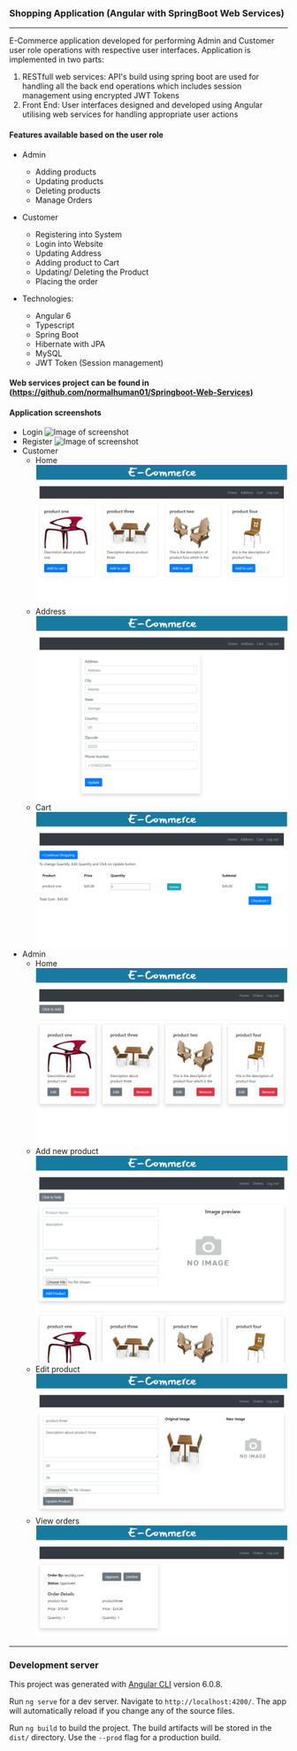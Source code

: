 ### Shopping Application (Angular with SpringBoot Web Services)
---------
E-Commerce application developed for performing Admin and Customer user role operations with respective user interfaces. Application is implemented in two parts:
1. RESTfull web services: API's build using spring boot are used for handling all the back end operations which includes session management using encrypted JWT Tokens 
2. Front End: User interfaces designed and developed using Angular utilising web services for handling appropriate user actions  

#### Features available based on the user role
* Admin
  * Adding products
  * Updating products
  * Deleting products
  * Manage Orders
* Customer
  * Registering into System
  * Login into Website
  * Updating Address
  * Adding product to Cart
  * Updating/ Deleting the Product
  * Placing the order

* Technologies: 
  * Angular 6
  * Typescript
  * Spring Boot
  * Hibernate with JPA 
  * MySQL
  * JWT Token (Session management)

#### Web services project can be found in (https://github.com/normalhuman01/Springboot-Web-Services)

#### Application screenshots
* Login 
    ![Image of screenshot](https://github.com/normalhuman01/ecommerce-simple-ecommerce-simple-angular-springboot/blob/master/src/assets/Screenshots/LoginScreen.png)
* Register 
    ![Image of screenshot](https://github.com/normalhuman01/ecommerce-simple-ecommerce-simple-angular-springboot/blob/master/src/assets/Screenshots/RegisterScreen.png)
* Customer 
    * Home 
        ![Image of screenshot](https://github.com/normalhuman01/ecommerce-simple-angular-springboot/blob/main/src/assets/Screenshots/CustHome.png)
    * Address 
        ![Image of screenshot](https://github.com/normalhuman01/ecommerce-simple-angular-springboot/blob/main/src/assets/Screenshots/CustAddress.png)
    * Cart 
        ![Image of screenshot](https://github.com/normalhuman01/ecommerce-simple-angular-springboot/blob/main/src/assets/Screenshots/CartScreen.png)
* Admin 
    * Home
        ![Image of screenshot](https://github.com/normalhuman01/ecommerce-simple-angular-springboot/blob/main/src/assets/Screenshots/AdminHome.png)
    * Add new product 
        ![Image of screenshot](https://github.com/normalhuman01/ecommerce-simple-angular-springboot/blob/main/src/assets/Screenshots/AddProduct.png)
    * Edit product 
        ![Image of screenshot](https://github.com/normalhuman01/ecommerce-simple-angular-springboot/blob/main/src/assets/Screenshots/EditProduct.png)
    * View orders 
        ![Image of screenshot](https://github.com/normalhuman01/ecommerce-simple-angular-springboot/blob/main/src/assets/Screenshots/OrderScreen.png)
---------
### Development server

This project was generated with [Angular CLI](https://github.com/angular/angular-cli) version 6.0.8.

Run `ng serve` for a dev server. Navigate to `http://localhost:4200/`. The app will automatically reload if you change any of the source files.

Run `ng build` to build the project. The build artifacts will be stored in the `dist/` directory. Use the `--prod` flag for a production build.

